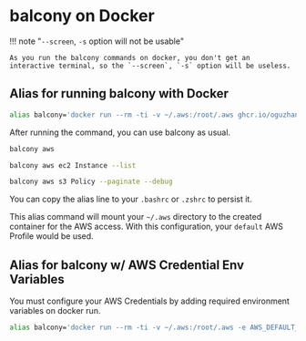 # balcony on Docker


!!! note "`--screen`, `-s` option will not be usable"

    As you run the balcony commands on docker, you don't get an interactive terminal, so the `--screen`, `-s` option will be useless.


## Alias for running balcony with Docker


```bash
alias balcony='docker run --rm -ti -v ~/.aws:/root/.aws ghcr.io/oguzhan-yilmaz/balcony:latest'
```

After running the command, you can use balcony as usual.

```bash
balcony aws

balcony aws ec2 Instance --list

balcony aws s3 Policy --paginate --debug
```



You can copy the alias line to your `.bashrc` or `.zshrc` to persist it. 

This alias command will mount your `~/.aws` directory to the created container for the AWS access. With this configuration, your `default` AWS Profile would be used. 

## Alias for balcony w/ AWS Credential Env Variables

You must configure your AWS Credentials by adding required environment variables on docker run.

```bash
alias balcony='docker run --rm -ti -v ~/.aws:/root/.aws -e AWS_DEFAULT_REGION="..." -e AWS_ACCESS_KEY_ID="..." -e AWS_SECRET_ACCESS_KEY="..." ghcr.io/oguzhan-yilmaz/balcony:latest'
```
